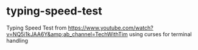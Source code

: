 # typing-speed-test
Typing Speed Test from https://www.youtube.com/watch?v=NQ5i1kJAA6Y&amp;ab_channel=TechWithTim using curses for terminal handling
